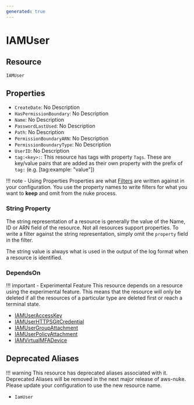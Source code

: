 ```yaml
---
generated: true
---
```


# IAMUser


## Resource

```text
IAMUser
```

## Properties


- `CreateDate`: No Description
- `HasPermissionBoundary`: No Description
- `Name`: No Description
- `PasswordLastUsed`: No Description
- `Path`: No Description
- `PermissionBoundaryARN`: No Description
- `PermissionBoundaryType`: No Description
- `UserID`: No Description
- `tag:<key>:`: This resource has tags with property `Tags`. These are key/value pairs that are
	added as their own property with the prefix of `tag:` (e.g. [tag:example: "value"]) 

!!! note - Using Properties
    Properties are what [Filters](../config-filtering.md) are written against in your configuration. You use the property
    names to write filters for what you want to **keep** and omit from the nuke process.

### String Property

The string representation of a resource is generally the value of the Name, ID or ARN field of the resource. Not all
resources support properties. To write a filter against the string representation, simply omit the `property` field in
the filter.

The string value is always what is used in the output of the log format when a resource is identified.

### DependsOn

!!! important - Experimental Feature
    This resource depends on a resource using the experimental feature. This means that the resource will
    only be deleted if all the resources of a particular type are deleted first or reach a terminal state.

- [IAMUserAccessKey](./iam-user-access-key.md)
- [IAMUserHTTPSGitCredential](./iam-user-https-git-credential.md)
- [IAMUserGroupAttachment](./iam-user-group-attachment.md)
- [IAMUserPolicyAttachment](./iam-user-policy-attachment.md)
- [IAMVirtualMFADevice](./iam-virtual-mfa-device.md)

## Deprecated Aliases

!!! warning
    This resource has deprecated aliases associated with it. Deprecated Aliases will be removed in the next major
    release of aws-nuke. Please update your configuration to use the new resource name.

- `IamUser`